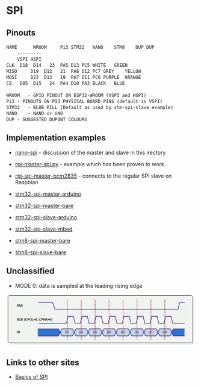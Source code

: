 # SPI

## Pinouts

```
NAME	  WROOM		Pi3	STM32	NANO	STM8	DUP	DUP
	---------
	VSPI HSPI
CLK	 D18  D14	23	PA5	D13	PC5	WHITE	GREEN
MISO	 D19  D12	21	PA6	D12	PC7	GREY	YELLOW
MOSI	 D23  D13	19	PA7	D11	PC6	PURPLE	ORANGE
CS	 D05  D15	24	PA4	D10	PA3	BLACK	BLUE

WROOM	- GPIO PINOUT ON ESP32-WROOM (VSPI and HSPI)
Pi3	- PINOUTS ON PI3 PHYSICAL BOARD PINS (default is VSPI)
STM32	- BLUE PILL (Default as used by stm-spi-slave example)
NANO	- NANO or UNO
DUP	- SUGGESTED DUPONT COLOURS
```

## Implementation examples

* [nano-spi](nano-spi.md) - discussion of the master and slave in this irectory

* [rpi-master-spi.py](rpi-master-spi.py) - example which has been proven to work
* [rpi-spi-master-bcm2835](rpi-spi-master-bcm2835) - connects to the regular SPI slave on Raspbian
* [stm32-spi-master-arduino](stm32-spi-master-arduino)
* [stm32-spi-master-bare](../stm32/bare/stm32-spi-master-bare)
* [stm32-spi-slave-arduino](stm32-sp-slave)
* [stm32-spi-slave-mbed](https://os.mbed.com/users/blippy/code/spi-slave/)
* [stm8-spi-master-bare](../stm8s103f3p6/bare/08-spi-master)
* [stm8-spi-slave-bare](../stm8s103f3p6/bare/09-spi-slave)


## Unclassified

* MODE 0: data is sampled at the leading rising edge

![](mode0.gif)

## Links to other sites

* [Basics of SPI](https://www.electronicshub.org/basics-serial-peripheral-interface-spi/)
